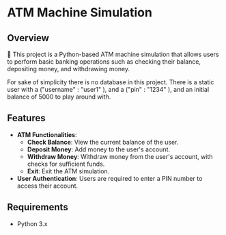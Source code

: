 

# ATM Machine Simulation

## Overview

🏧 This project is a Python-based ATM machine simulation that allows users to perform basic banking operations such as checking their balance, depositing money, and withdrawing money. 

For sake of simplicity there is no database in this project. There is a static user with a ("username" : "user1" ), and a ("pin" : "1234" ), and an initial balance of 5000 to play around with.


## Features


- **ATM Functionalities**:
  - **Check Balance**: View the current balance of the user.
  - **Deposit Money**: Add money to the user's account.
  - **Withdraw Money**: Withdraw money from the user's account, with checks for sufficient funds.
  - **Exit**: Exit the ATM simulation.
- **User Authentication**: Users are required to enter a PIN number to access their account.


## Requirements

- Python 3.x